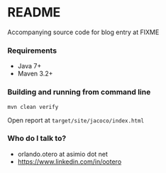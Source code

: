 # README #

Accompanying source code for blog entry at FIXME

### Requirements ###

* Java 7+
* Maven 3.2+

### Building and running from command line ###

```
mvn clean verify
```

Open report at `target/site/jacoco/index.html`


### Who do I talk to? ###

* orlando.otero at asimio dot net
* https://www.linkedin.com/in/ootero